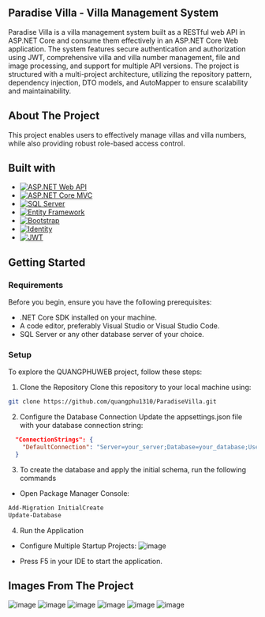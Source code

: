 ## Paradise Villa - Villa Management System

Paradise Villa is a villa management system built as a RESTful web API in ASP.NET Core and consume them effectively in an ASP.NET Core Web application. The system features secure authentication and authorization using JWT, comprehensive villa and villa number management, file and image processing, and support for multiple API versions. The project is structured with a multi-project architecture, utilizing the repository pattern, dependency injection, DTO models, and AutoMapper to ensure scalability and maintainability.

## About The Project

This project enables users to effectively manage villas and villa numbers, while also providing robust role-based access control.


## Built with
* [![ASP.NET Web API][WebAPI-logo]][WebAPI-url]
* [![ASP.NET Core MVC][MVC-logo]][MVC-url]
* [![SQL Server][SQLServer-logo]][SQLServer-url]
* [![Entity Framework][EF-logo]][EF-url]
* [![Bootstrap][Bootstrap-logo]][Bootstrap-url]
* [![Identity][Identity-logo]][Identity-url]
* [![JWT][JWT-logo]][JWT-url]
    
[Bootstrap-logo]: https://img.shields.io/badge/Bootstrap-563D7C?style=for-the-badge&logo=bootstrap&logoColor=white
[Bootstrap-url]: https://getbootstrap.com
[WebAPI-logo]: https://img.shields.io/badge/ASP.NET_Web_API-512BD4?style=for-the-badge&logo=dotnet&logoColor=white
[WebAPI-url]: https://dotnet.microsoft.com/apps/aspnet/apis
[MVC-logo]: https://img.shields.io/badge/ASP.NET_Core_MVC-512BD4?style=for-the-badge&logo=dotnet&logoColor=white
[MVC-url]: https://dotnet.microsoft.com/apps/aspnet/mvc

[SQLServer-logo]: https://img.shields.io/badge/SQL_Server-CC2927?style=for-the-badge&logo=microsoft-sql-server&logoColor=white
[SQLServer-url]: https://www.microsoft.com/en-us/sql-server

[EF-logo]: https://img.shields.io/badge/Entity_Framework-512BD4?style=for-the-badge&logo=dotnet&logoColor=white
[EF-url]: https://docs.microsoft.com/en-us/ef/

[Identity-logo]: https://img.shields.io/badge/Identity-4B0082?style=for-the-badge&logo=dotnet&logoColor=white
[Identity-url]: https://docs.microsoft.com/en-us/aspnet/core/security/authentication/identity

[JWT-logo]: https://img.shields.io/badge/JWT-000000?style=for-the-badge&logo=json-web-tokens&logoColor=white
[JWT-url]: https://jwt.io/

## Getting Started
### Requirements
Before you begin, ensure you have the following prerequisites:
- .NET Core SDK installed on your machine.
- A code editor, preferably Visual Studio or Visual Studio Code.
- SQL Server or any other database server of your choice.

### Setup
To explore the QUANGPHUWEB project, follow these steps:

1. Clone the Repository
Clone this repository to your local machine using:
```bash
git clone https://github.com/quangphu1310/ParadiseVilla.git
```
2. Configure the Database Connection
Update the appsettings.json file with your database connection string:
```json
  "ConnectionStrings": {
    "DefaultConnection": "Server=your_server;Database=your_database;User Id=your_user;Password=your_password;"
  }
```
3. To create the database and apply the initial schema, run the following commands
- Open Package Manager Console:
```bash
Add-Migration InitialCreate
Update-Database
```
4. Run the Application
- Configure Multiple Startup Projects:
  ![image](https://github.com/user-attachments/assets/3a22d271-d9e0-465b-91c4-ebee998524f6)

- Press F5 in your IDE to start the application.

## Images From The Project
![image](https://github.com/user-attachments/assets/627b5b42-2800-4087-924a-ccc7cc1d4b7e)
![image](https://github.com/user-attachments/assets/48d39b83-71d3-482a-a696-7f3323609f70)
![image](https://github.com/user-attachments/assets/9cf0e29d-f3fd-4e19-b877-ead9d50daba0)
![image](https://github.com/user-attachments/assets/ecb324b1-6805-4f02-9e34-8486f8e88b81)
![image](https://github.com/user-attachments/assets/690bf366-201d-4f8e-8de5-9740b55f44b7)
![image](https://github.com/user-attachments/assets/b1057d31-a870-4efd-bd8b-dba42b8e0fe1)



